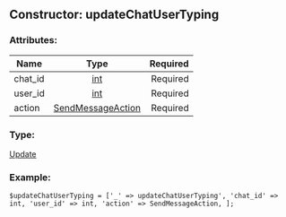 ## Constructor: updateChatUserTyping  

### Attributes:

| Name     |    Type       | Required |
|----------|:-------------:|---------:|
|chat\_id|[int](../types/int.md) | Required|
|user\_id|[int](../types/int.md) | Required|
|action|[SendMessageAction](../types/SendMessageAction.md) | Required|
### Type: 

[Update](../types/Update.md)
### Example:

```
$updateChatUserTyping = ['_' => updateChatUserTyping', 'chat_id' => int, 'user_id' => int, 'action' => SendMessageAction, ];
```